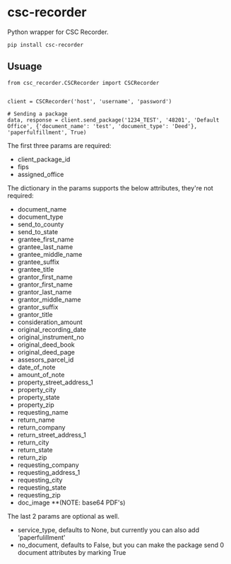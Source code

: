 # csc-recorder

Python wrapper for CSC Recorder.

`pip install csc-recorder`


## Usuage

```
from csc_recorder.CSCRecorder import CSCRecorder


client = CSCRecorder('host', 'username', 'password')

# Sending a package
data, response = client.send_package('1234_TEST', '48201', 'Default Office', {'document_name': 'test', 'document_type': 'Deed'}, 'paperfulfillment', True)

```
The first three params are required:
- client_package_id
- fips
- assigned_office

The dictionary in the params supports the below attributes, they're not required:
- document_name
- document_type
- send_to_county
- send_to_state
- grantee_first_name
- grantee_last_name
- grantee_middle_name
- grantee_suffix
- grantee_title
- grantor_first_name
- grantor_first_name
- grantor_last_name
- grantor_middle_name
- grantor_suffix
- grantor_title
- consideration_amount
- original_recording_date
- original_instrument_no
- original_deed_book
- original_deed_page
- assesors_parcel_id
- date_of_note
- amount_of_note
- property_street_address_1
- property_city
- property_state
- property_zip
- requesting_name
- return_name
- return_company
- return_street_address_1
- return_city
- return_state
- return_zip
- requesting_company
- requesting_address_1
- requesting_city
- requesting_state
- requesting_zip
- doc_image **(NOTE: base64 PDF's)

The last 2 params are optional as well.
- service_type, defaults to None, but currently you can also add 'paperfulillment'
- no_document, defaults to False, but you can make the package send 0 document attributes by marking True
